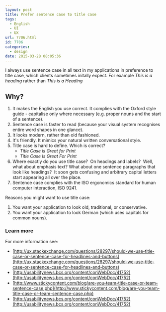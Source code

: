 ```yaml
---
layout: post
title: Prefer sentence case to title case
tags:
  - English
  - UI
  - UX
url: 7706.html
id: 7706
categories:
  - design
date: 2015-03-28 08:05:36
---
```


I always use sentence case in all text in my applications in preference to title case, which clients sometimes initally expect. For example _This is a heading_ rather than _This is a Heading_

Why?
----

1.  It makes the English you use correct. It complies with the Oxford style guide - capitalise only where necessary (e.g. proper nouns and the start of a sentence).
2.  Sentence case is faster to read (because your visual system recognises entire word shapes in one glance).
3.  It looks modern, rather than old fashioned.
4.  It's friendly. It mimics your natural written conversational style.
5.  Title case is hard to define. Which is correct?
    *   _Title Case is Great for Print_
    *   _Title Case Is Great For Print_
6.  Where exactly do you use title case?  On headings and labels?  Well, what about emphasis text? What about one sentence paragraphs that look like headings?  It soon gets confusing and arbitrary capital letters start appearing all over the place.
7.  Sentence case complies with the ISO ergonomics standard for human computer interaction, ISO 9241.

Reasons you might want to use title case:

1.  You want your application to look old, traditional, or conservative.
2.  You want your application to look German (which uses capitals for common nouns).

### Learn more

For more information see:

*   [http://ux.stackexchange.com/questions/28297/should-we-use-title-case-or-sentence-case-for-headlines-and-buttons](http://ux.stackexchange.com/questions/28297/should-we-use-title-case-or-sentence-case-for-headlines-and-buttons)
*   [http://usabilitynews.bcs.org/content/conWebDoc/41752](http://usabilitynews.bcs.org/content/conWebDoc/41752)
*   [http://www.stickycontent.com/blog/are-you-team-title-case-or-team-sentence-case.php](http://www.stickycontent.com/blog/are-you-team-title-case-or-team-sentence-case.php)
*   [http://usabilitynews.bcs.org/content/conWebDoc/41752](http://usabilitynews.bcs.org/content/conWebDoc/41752)
